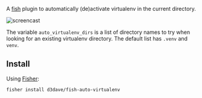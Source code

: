 A [fish](https://fishshell.com) plugin to automatically (de)activate virtualenv in the current
directory.

![screencast](https://user-images.githubusercontent.com/1116272/146308178-226cf7ec-155e-4eb2-9610-5b5d22895ee3.gif)

The variable `auto_virtualenv_dirs` is a list of directory names to try when looking for an existing
virtualenv directory. The default list has `.venv` and `venv`.

## Install

Using [Fisher](https://github.com/jorgebucaran/fisher):

```console
fisher install d3dave/fish-auto-virtualenv
```
